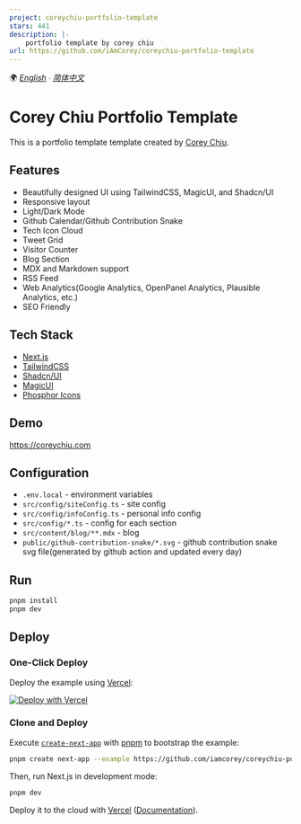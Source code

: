 ```yaml
---
project: coreychiu-portfolio-template
stars: 441
description: |-
    portfolio template by corey chiu
url: https://github.com/iAmCorey/coreychiu-portfolio-template
---
```


🌍 *[English](README.md) ∙ [简体中文](README.zh.md)*


# Corey Chiu Portfolio Template

This is a portfolio template template created by [Corey Chiu](https://coreychiu.com).


## Features
- Beautifully designed UI using TailwindCSS, MagicUI, and Shadcn/UI
- Responsive layout
- Light/Dark Mode
- Github Calendar/Github Contribution Snake
- Tech Icon Cloud
- Tweet Grid
- Visitor Counter 
- Blog Section
- MDX and Markdown support
- RSS Feed
- Web Analytics(Google Analytics, OpenPanel Analytics, Plausible Analytics, etc.)
- SEO Friendly


## Tech Stack

- [Next.js](https://nextjs.org/)
- [TailwindCSS](https://tailwindcss.com/)
- [Shadcn/UI](https://ui.shadcn.com/)
- [MagicUI](https://magicui.design/)
- [Phosphor Icons](https://phosphoricons.com//)


## Demo

https://coreychiu.com


## Configuration

- `.env.local` - environment variables
- `src/config/siteConfig.ts` - site config
- `src/config/infoConfig.ts` - personal info config
- `src/config/*.ts` - config for each section
- `src/content/blog/**.mdx` - blog
- `public/github-contribution-snake/*.svg` - github contribution snake svg file(generated by github action and updated every day)

## Run

```bash
pnpm install
pnpm dev
```



## Deploy

### One-Click Deploy

Deploy the example using [Vercel](https://vercel.com?utm_source=github&utm_medium=readme&utm_campaign=vercel-examples):

[![Deploy with Vercel](https://vercel.com/button)](https://vercel.com/new/clone?repository-url=https://github.com/iamcorey/coreychiu-portfolio-template&project-name=coreychiu-portfolio-template&repository-name=coreychiu-portfolio-template)

### Clone and Deploy

Execute [`create-next-app`](https://github.com/vercel/next.js/tree/canary/packages/create-next-app) with [pnpm](https://pnpm.io/installation) to bootstrap the example:

```bash
pnpm create next-app --example https://github.com/iamcorey/coreychiu-portfolio-template coreychiu-portfolio-template
```

Then, run Next.js in development mode:

```bash
pnpm dev
```

Deploy it to the cloud with [Vercel](https://vercel.com/templates) ([Documentation](https://nextjs.org/docs/app/building-your-application/deploying)).

